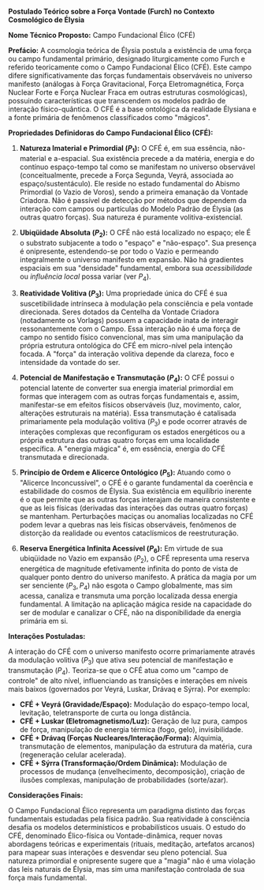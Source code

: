**Postulado Teórico sobre a Força Vontade (Furch) no Contexto Cosmológico de Élysia**

**Nome Técnico Proposto:** Campo Fundacional Élico (CFÉ)

**Prefácio:** A cosmologia teórica de Élysia postula a existência de uma força ou campo fundamental primário, designado liturgicamente como Furch e referido teoricamente como o Campo Fundacional Élico (CFÉ). Este campo difere significativamente das forças fundamentais observáveis no universo manifesto (análogas à Força Gravitacional, Força Eletromagnética, Força Nuclear Forte e Força Nuclear Fraca em outras estruturas cosmológicas), possuindo características que transcendem os modelos padrão de interação físico-quântica. O CFÉ é a base ontológica da realidade Élysiana e a fonte primária de fenômenos classificados como "mágicos".

**Propriedades Definidoras do Campo Fundacional Élico (CFÉ):**

1.  **Natureza Imaterial e Primordial ($P_1$):** O CFÉ é, em sua essência, não-material e a-espacial. Sua existência precede a da matéria, energia e do contínuo espaço-tempo tal como se manifestam no universo observável (conceitualmente, precede a Força Segunda, Veyrá, associada ao espaço/sustentáculo). Ele reside no estado fundamental do Abismo Primordial (o Vazio de Voros), sendo a primeira emanação da Vontade Criadora. Não é passível de detecção por métodos que dependem da interação com campos ou partículas do Modelo Padrão de Élysia (as outras quatro forças). Sua natureza é puramente volitiva-existencial.

2.  **Ubiqüidade Absoluta ($P_2$):** O CFÉ não está localizado no espaço; ele É o substrato subjacente a todo o "espaço" e "não-espaço". Sua presença é onipresente, estendendo-se por todo o Vazio e permeando integralmente o universo manifesto em expansão. Não há gradientes espaciais em sua "densidade" fundamental, embora sua *acessibilidade* ou *influência local* possa variar (ver $P_4$).

3.  **Reatividade Volitiva ($P_3$):** Uma propriedade única do CFÉ é sua suscetibilidade intrínseca à modulação pela consciência e pela vontade direcionada. Seres dotados da Centelha da Vontade Criadora (notadamente os Vorlags) possuem a capacidade inata de interagir ressonantemente com o Campo. Essa interação não é uma força de campo no sentido físico convencional, mas sim uma manipulação da própria estrutura ontológica do CFÉ em micro-nível pela intenção focada. A "força" da interação volitiva depende da clareza, foco e intensidade da vontade do ser.

4.  **Potencial de Manifestação e Transmutação ($P_4$):** O CFÉ possui o potencial latente de converter sua energia imaterial primordial em formas que interagem com as outras forças fundamentais e, assim, manifestar-se em efeitos físicos observáveis (luz, movimento, calor, alterações estruturais na matéria). Essa transmutação é catalisada primariamente pela modulação volitiva ($P_3$) e pode ocorrer através de interações complexas que reconfiguram os estados energéticos ou a própria estrutura das outras quatro forças em uma localidade específica. A "energia mágica" é, em essência, energia do CFÉ transmutada e direcionada.

5.  **Princípio de Ordem e Alicerce Ontológico ($P_5$):** Atuando como o "Alicerce Inconcussível", o CFÉ é o garante fundamental da coerência e estabilidade do cosmos de Élysia. Sua existência em equilíbrio inerente é o que permite que as outras forças interajam de maneira consistente e que as leis físicas (derivadas das interações das outras quatro forças) se mantenham. Perturbações maciças ou anomalias localizadas no CFÉ podem levar a quebras nas leis físicas observáveis, fenômenos de distorção da realidade ou eventos cataclísmicos de reestruturação.

6.  **Reserva Energética Infinita Acessível ($P_6$):** Em virtude de sua ubiqüidade no Vazio em expansão ($P_2$), o CFÉ representa uma reserva energética de magnitude efetivamente infinita do ponto de vista de qualquer ponto dentro do universo manifesto. A prática da magia por um ser senciente ($P_3, P_4$) não esgota o Campo globalmente, mas sim acessa, canaliza e transmuta uma porção localizada dessa energia fundamental. A limitação na aplicação mágica reside na capacidade do ser de modular e canalizar o CFÉ, não na disponibilidade da energia primária em si.

**Interações Postuladas:**

A interação do CFÉ com o universo manifesto ocorre primariamente através da modulação volitiva ($P_3$) que ativa seu potencial de manifestação e transmutação ($P_4$). Teoriza-se que o CFÉ atua como um "campo de controle" de alto nível, influenciando as transições e interações em níveis mais baixos (governados por Veyrá, Luskar, Drávaq e Sýrra). Por exemplo:

* **CFÉ + Veyrá (Gravidade/Espaço):** Modulação do espaço-tempo local, levitação, teletransporte de curta ou longa distância.
* **CFÉ + Luskar (Eletromagnetismo/Luz):** Geração de luz pura, campos de força, manipulação de energia térmica (fogo, gelo), invisibilidade.
* **CFÉ + Drávaq (Forças Nucleares/Interação/Forma):** Alquimia, transmutação de elementos, manipulação da estrutura da matéria, cura (regeneração celular acelerada).
* **CFÉ + Sýrra (Transformação/Ordem Dinâmica):** Modulação de processos de mudança (envelhecimento, decomposição), criação de ilusões complexas, manipulação de probabilidades (sorte/azar).

**Considerações Finais:**

O Campo Fundacional Élico representa um paradigma distinto das forças fundamentais estudadas pela física padrão. Sua reatividade à consciência desafia os modelos determinísticos e probabilísticos usuais. O estudo do CFÉ, denominado Élico-física ou Vontade-dinâmica, requer novas abordagens teóricas e experimentais (rituais, meditação, artefatos arcanos) para mapear suas interações e desvendar seu pleno potencial. Sua natureza primordial e onipresente sugere que a "magia" não é uma violação das leis naturais de Élysia, mas sim uma manifestação controlada de sua força mais fundamental.


